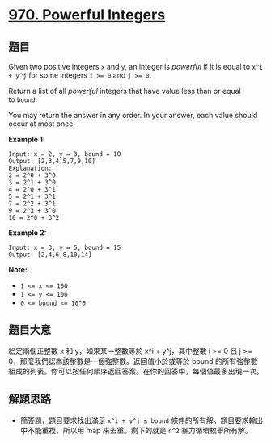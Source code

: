 # [970. Powerful Integers](https://leetcode.com/problems/powerful-integers/)


## 題目

Given two positive integers `x` and `y`, an integer is *powerful* if it is equal to `x^i + y^j` for some integers `i >= 0` and `j >= 0`.

Return a list of all *powerful* integers that have value less than or equal to `bound`.

You may return the answer in any order. In your answer, each value should occur at most once.

**Example 1:**

    Input: x = 2, y = 3, bound = 10
    Output: [2,3,4,5,7,9,10]
    Explanation: 
    2 = 2^0 + 3^0
    3 = 2^1 + 3^0
    4 = 2^0 + 3^1
    5 = 2^1 + 3^1
    7 = 2^2 + 3^1
    9 = 2^3 + 3^0
    10 = 2^0 + 3^2

**Example 2:**

    Input: x = 3, y = 5, bound = 15
    Output: [2,4,6,8,10,14]

**Note:**

- `1 <= x <= 100`
- `1 <= y <= 100`
- `0 <= bound <= 10^6`


## 題目大意

給定兩個正整數 x 和 y，如果某一整數等於 x^i + y^j，其中整數 i >= 0 且 j >= 0，那麼我們認為該整數是一個強整數。返回值小於或等於 bound 的所有強整數組成的列表。你可以按任何順序返回答案。在你的回答中，每個值最多出現一次。


## 解題思路


- 簡答題，題目要求找出滿足 `x^i + y^j ≤ bound` 條件的所有解。題目要求輸出中不能重複，所以用 map 來去重。剩下的就是 `n^2` 暴力循環枚舉所有解。
